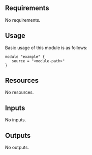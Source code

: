 <!-- BEGIN_TF_DOCS -->
## Requirements

No requirements.

## Usage
Basic usage of this module is as follows:
```hcl
module "example" {
   source = "<module-path>"
}
```

## Resources

No resources.

## Inputs

No inputs.

## Outputs

No outputs.
<!-- END_TF_DOCS -->